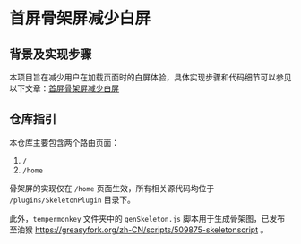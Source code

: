 # 首屏骨架屏减少白屏

## 背景及实现步骤

本项目旨在减少用户在加载页面时的白屏体验，具体实现步骤和代码细节可以参见以下文章：[首屏骨架屏减少白屏](https://popring.github.io/2024/09/22/%E9%A6%96%E5%B1%8F%E9%AA%A8%E6%9E%B6%E5%B1%8F%E5%87%8F%E5%B0%91%E7%99%BD%E5%B1%8F/)

## 仓库指引

本仓库主要包含两个路由页面：

1. `/`
2. `/home`

骨架屏的实现仅在 `/home` 页面生效，所有相关源代码均位于 `/plugins/SkeletonPlugin` 目录下。

此外，`tempermonkey` 文件夹中的 `genSkeleton.js` 脚本用于生成骨架图，已发布至油猴 https://greasyfork.org/zh-CN/scripts/509875-skeletonscript 。
